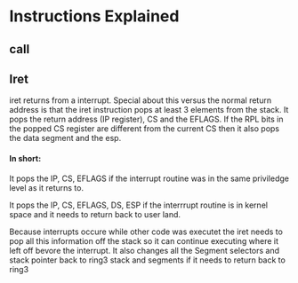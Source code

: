 # Instructions Explained
## call

## Iret
iret returns from a interrupt. Special about this versus the normal return address is that the iret instruction pops at least 3 elements from the stack. It pops the return address (IP register), CS and the EFLAGS. If the  RPL bits in the popped CS register are different from the current CS then it also pops the data segment and the esp. 

#### In short:
It pops the IP, CS, EFLAGS if the interrupt routine was in the same priviledge level as it returns to.


It pops the IP, CS, EFLAGS, DS, ESP if the interrrupt routine is in kernel space and it needs to return back to user land.


Because interrupts occure while other code was executet the iret needs to pop all this information off the stack so it can continue executing where it left off bevore the interrupt. It also changes all the Segment selectors and stack pointer back to ring3 stack and segments if it needs to return back to ring3 